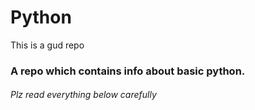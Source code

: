 # Python
<div>This is a gud repo</div>
<h3> A repo which contains info about basic python. </h3>
<h6> Plz read everything below carefully </h6>

